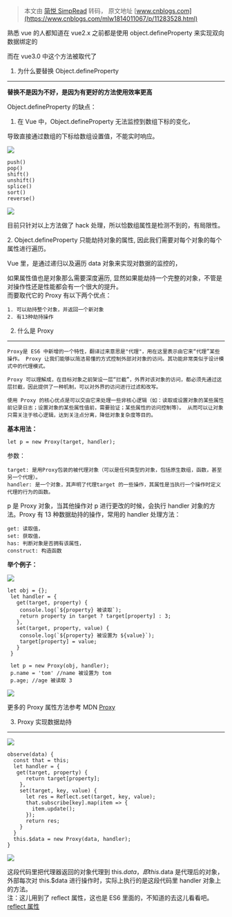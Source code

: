 > 本文由 [简悦 SimpRead](http://ksria.com/simpread/) 转码， 原文地址 [www.cnblogs.com](https://www.cnblogs.com/mlw1814011067/p/11283528.html)

熟悉 vue 的人都知道在 vue2.x 之前都是使用 object.defineProperty 来实现双向数据绑定的

而在 vue3.0 中这个方法被取代了

1. 为什么要替换 Object.defineProperty
-------------------------------

**替换不是因为不好，是因为有更好的方法使用效率更高**

Object.defineProperty 的缺点：

1. 在 Vue 中，Object.defineProperty 无法监控到数组下标的变化，

导致直接通过数组的下标给数组设置值，不能实时响应。

[![](http://common.cnblogs.com/images/copycode.gif)](javascript:void(0); "复制代码")

```
push()
pop()
shift()
unshift()
splice()
sort()
reverse()
```

[![](http://common.cnblogs.com/images/copycode.gif)](javascript:void(0); "复制代码")

目前只针对以上方法做了 hack 处理，所以恰数组属性是检测不到的，有局限性。

2. Object.defineProperty 只能劫持对象的属性, 因此我们需要对每个对象的每个属性进行遍历。

Vue 里，是通过递归以及遍历 data 对象来实现对数据的监控的，

如果属性值也是对象那么需要深度遍历, 显然如果能劫持一个完整的对象，不管是对操作性还是性能都会有一个很大的提升。  
而要取代它的 Proxy 有以下两个优点：

```
1. 可以劫持整个对象，并返回一个新对象
2. 有13种劫持操作
```

2. 什么是 Proxy
------------

```
Proxy是 ES6 中新增的一个特性，翻译过来意思是"代理"，用在这里表示由它来“代理”某些操作。 Proxy 让我们能够以简洁易懂的方式控制外部对对象的访问。其功能非常类似于设计模式中的代理模式。

Proxy 可以理解成，在目标对象之前架设一层“拦截”，外界对该对象的访问，都必须先通过这层拦截，因此提供了一种机制，可以对外界的访问进行过滤和改写。

使用 Proxy 的核心优点是可以交由它来处理一些非核心逻辑（如：读取或设置对象的某些属性前记录日志；设置对象的某些属性值前，需要验证；某些属性的访问控制等）。 从而可以让对象只需关注于核心逻辑，达到关注点分离，降低对象复杂度等目的。
```

**基本用法：**

```
let p = new Proxy(target, handler);
```

参数：

```
target: 是用Proxy包装的被代理对象（可以是任何类型的对象，包括原生数组，函数，甚至另一个代理）。
handler: 是一个对象，其声明了代理target 的一些操作，其属性是当执行一个操作时定义代理的行为的函数。
```

p 是 Proxy 对象，当其他操作对 p 进行更改的时候，会执行 handler 对象的方法。Proxy 有 13 种数据劫持的操作，常用的 handler 处理方法：

```
get: 读取值，
set: 获取值，
has: 判断对象是否拥有该属性，
construct: 构造函数
```

**举个例子：**

[![](http://common.cnblogs.com/images/copycode.gif)](javascript:void(0); "复制代码")

```
let obj = {};
 let handler = {
   get(target, property) {
    console.log(`${property} 被读取`);
    return property in target ? target[property] : 3;
   },
   set(target, property, value) {
    console.log(`${property} 被设置为 ${value}`);
    target[property] = value;
   }
 }

 let p = new Proxy(obj, handler);
 p.name = 'tom' //name 被设置为 tom
 p.age; //age 被读取 3
```

[![](http://common.cnblogs.com/images/copycode.gif)](javascript:void(0); "复制代码")

更多的 Proxy 属性方法参考 MDN [Proxy](https://developer.mozilla.org/zh-CN/docs/Web/JavaScript/Reference/Global_Objects/Proxy)

3. Proxy 实现数据劫持
---------------

[![](http://common.cnblogs.com/images/copycode.gif)](javascript:void(0); "复制代码")

```
observe(data) {
  const that = this;
  let handler = {
   get(target, property) {
      return target[property];
    },
    set(target, key, value) {
      let res = Reflect.set(target, key, value);
      that.subscribe[key].map(item => {
        item.update();
      });
      return res;
    }
  }
  this.$data = new Proxy(data, handler);
}
```

[![](http://common.cnblogs.com/images/copycode.gif)](javascript:void(0); "复制代码")

这段代码里把代理器返回的对象代理到 this.$data，即 this.$data 是代理后的对象，外部每次对 this.$data 进行操作时，实际上执行的是这段代码里 handler 对象上的方法。  
注：这儿用到了 reflect 属性，这也是 ES6 里面的，不知道的去这儿看看吧。[reflect 属性](https://developer.mozilla.org/zh-CN/docs/Web/JavaScript/Reference/Global_Objects/Reflect)